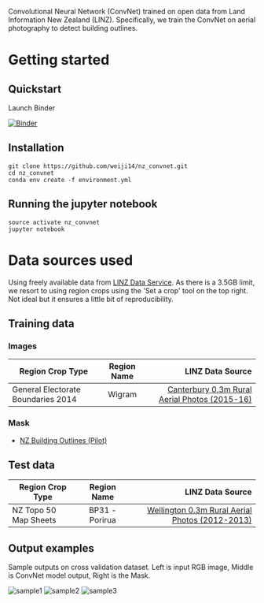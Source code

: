 Convolutional Neural Network (ConvNet) trained on open data from Land Information New Zealand (LINZ). Specifically, we train the ConvNet on aerial photography to detect building outlines.

# Getting started

## Quickstart

Launch Binder

[![Binder](https://mybinder.org/badge.svg)](https://mybinder.org/v2/gh/weiji14/nz_convnet/master)

## Installation

    git clone https://github.com/weiji14/nz_convnet.git
    cd nz_convnet
    conda env create -f environment.yml

## Running the jupyter notebook

    source activate nz_convnet
    jupyter notebook

# Data sources used

Using freely available data from [LINZ Data Service](https://data.linz.govt.nz/). As there is a 3.5GB limit, we resort to using region crops using the 'Set a crop' tool on the top right. Not ideal but it ensures a little bit of reproducibility.

## Training data

### Images

|Region Crop Type                       |Region Name             |LINZ Data Source|
| ------------------------------------- |:----------------------:| --------------:|
| General Electorate Boundaries 2014    | Wigram                 | [Canterbury 0.3m Rural Aerial Photos (2015-16)](https://data.linz.govt.nz/layer/53519-canterbury-03m-rural-aerial-photos-2015-16/) |

### Mask

- [NZ Building Outlines (Pilot)](https://data.linz.govt.nz/layer/53413-nz-building-outlines-pilot/)

## Test data

|Region Crop Type                       |Region Name             |LINZ Data Source|
| ------------------------------------- |:----------------------:| --------------:|
| NZ Topo 50 Map Sheets                 | BP31 - Porirua         | [Wellington 0.3m Rural Aerial Photos (2012-2013)](https://data.linz.govt.nz/layer/51870-wellington-03m-rural-aerial-photos-2012-2013/)


## Output examples

Sample outputs on cross validation dataset. Left is input RGB image, Middle is ConvNet model output, Right is the Mask.

![sample1](https://user-images.githubusercontent.com/23487320/36362177-17747d88-1597-11e8-8c17-167b8037cb71.png)
![sample2](https://user-images.githubusercontent.com/23487320/36362245-9dd6fa04-1597-11e8-959b-87ed3217e131.png)
![sample3](https://user-images.githubusercontent.com/23487320/36362261-bfc48046-1597-11e8-81c9-c4139569cde0.png)
